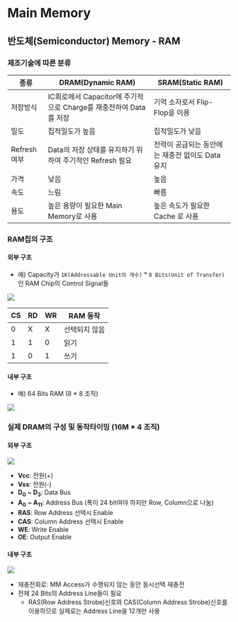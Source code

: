 # Main Memory

## 반도체(Semiconductor) Memory - RAM

### 제조기술에 따른 분류

종류 | DRAM(Dynamic RAM) | SRAM(Static RAM)
-----|-------------------|-----------------
저장방식 | IC회로에서 Capacitor에 주기적으로 Charge를 재충전하여 Data를 저장 | 기억 소자로서 Flip-Flop을 이용
밀도 | 집적밀도가 높음 | 집적밀도가 낮음
Refresh 여부 | Data의 저장 상태를 유지하기 위하여 주기적인 Refresh 필요 | 전력이 공급되는 동안에는 재충전 없이도 Data 유지
가격 | 낮음 | 높음
속도 | 느림 | 빠름
용도 | 높은 용량이 필요한 Main Memory로 사용 | 높은 속도가 필요한 Cache 로 사용

### RAM칩의 구조

#### 외부 구조

* 예) Capacity가 `1K(Addressable Unit의 개수)` * `8 Bits(Unit of Transfer)`인 RAM Chip의 Control Signal들

![](../resources/main-memory-2.png)

CS | RD | WR | RAM 동작
---|----|----|---------
0 | X | X | 선택되지 않음
1 | 1 | 0 | 읽기
1 | 0 | 1 | 쓰기

#### 내부 구조

* 예) 64 Bits RAM (8 * 8 조직)

![](../resources/main-memory-3.png)

### 실제 DRAM의 구성 및 동작타이밍 (16M * 4 조직)

#### 외부 구조

![](../resources/main-memory-4.png)

* **Vcc**: 전원(+)
* **Vss**: 전원(-)
* **D<sub>0</sub> ~ D<sub>3</sub>**: Data Bus
* **A<sub>0</sub> ~ A<sub>11</sub>**: Address Bus (폭이 24 bit여야 하지만 Row, Column으로 나눔)
* **RAS**: Row Address 선택시 Enable
* **CAS**: Column Address 선택시 Enable
* **WE**: Write Enable
* **OE**: Output Enable

#### 내부 구조

![](../resources/main-memory-5.png)

* 재충전회로: MM Access가 수행되지 않는 동안 동시선택 재충전
* 전체 24 Bits의 Address Line들이 필요
    * RAS(Row Address Strobe)신호와 CAS(Column Address Strobe)신호를 이용하므로 실제로는 Address Line을 12개만 사용
